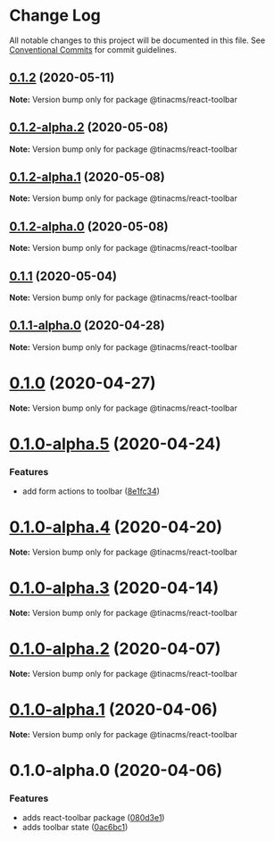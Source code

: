 # Change Log

All notable changes to this project will be documented in this file.
See [Conventional Commits](https://conventionalcommits.org) for commit guidelines.

## [0.1.2](https://github.com/tinacms/tinacms/compare/@tinacms/react-toolbar@0.1.2-alpha.2...@tinacms/react-toolbar@0.1.2) (2020-05-11)

**Note:** Version bump only for package @tinacms/react-toolbar





## [0.1.2-alpha.2](https://github.com/tinacms/tinacms/compare/@tinacms/react-toolbar@0.1.2-alpha.1...@tinacms/react-toolbar@0.1.2-alpha.2) (2020-05-08)

**Note:** Version bump only for package @tinacms/react-toolbar





## [0.1.2-alpha.1](https://github.com/tinacms/tinacms/compare/@tinacms/react-toolbar@0.1.2-alpha.0...@tinacms/react-toolbar@0.1.2-alpha.1) (2020-05-08)

**Note:** Version bump only for package @tinacms/react-toolbar





## [0.1.2-alpha.0](https://github.com/tinacms/tinacms/compare/@tinacms/react-toolbar@0.1.1...@tinacms/react-toolbar@0.1.2-alpha.0) (2020-05-08)

**Note:** Version bump only for package @tinacms/react-toolbar





## [0.1.1](https://github.com/tinacms/tinacms/compare/@tinacms/react-toolbar@0.1.1-alpha.0...@tinacms/react-toolbar@0.1.1) (2020-05-04)

**Note:** Version bump only for package @tinacms/react-toolbar





## [0.1.1-alpha.0](https://github.com/tinacms/tinacms/compare/@tinacms/react-toolbar@0.1.0...@tinacms/react-toolbar@0.1.1-alpha.0) (2020-04-28)

**Note:** Version bump only for package @tinacms/react-toolbar





# [0.1.0](https://github.com/tinacms/tinacms/compare/@tinacms/react-toolbar@0.1.0-alpha.5...@tinacms/react-toolbar@0.1.0) (2020-04-27)

**Note:** Version bump only for package @tinacms/react-toolbar





# [0.1.0-alpha.5](https://github.com/tinacms/tinacms/compare/@tinacms/react-toolbar@0.1.0-alpha.4...@tinacms/react-toolbar@0.1.0-alpha.5) (2020-04-24)


### Features

* add form actions to toolbar ([8e1fc34](https://github.com/tinacms/tinacms/commit/8e1fc34))





# [0.1.0-alpha.4](https://github.com/tinacms/tinacms/compare/@tinacms/react-toolbar@0.1.0-alpha.3...@tinacms/react-toolbar@0.1.0-alpha.4) (2020-04-20)

**Note:** Version bump only for package @tinacms/react-toolbar





# [0.1.0-alpha.3](https://github.com/tinacms/tinacms/compare/@tinacms/react-toolbar@0.1.0-alpha.2...@tinacms/react-toolbar@0.1.0-alpha.3) (2020-04-14)

**Note:** Version bump only for package @tinacms/react-toolbar





# [0.1.0-alpha.2](https://github.com/tinacms/tinacms/compare/@tinacms/react-toolbar@0.1.0-alpha.1...@tinacms/react-toolbar@0.1.0-alpha.2) (2020-04-07)

**Note:** Version bump only for package @tinacms/react-toolbar





# [0.1.0-alpha.1](https://github.com/tinacms/tinacms/compare/@tinacms/react-toolbar@0.1.0-alpha.0...@tinacms/react-toolbar@0.1.0-alpha.1) (2020-04-06)

**Note:** Version bump only for package @tinacms/react-toolbar





# 0.1.0-alpha.0 (2020-04-06)


### Features

* adds react-toolbar package ([080d3e1](https://github.com/tinacms/tinacms/commit/080d3e1))
* adds toolbar state ([0ac6bc1](https://github.com/tinacms/tinacms/commit/0ac6bc1))
